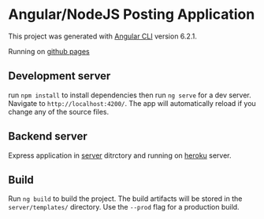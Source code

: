 # Angular/NodeJS Posting Application

This project was generated with [Angular CLI](https://github.com/angular/angular-cli) version 6.2.1.

Running on [github pages](https://3omar3allam.github.io/allambook/)

## Development server

run `npm install` to install dependencies then run `ng serve` for a dev server. Navigate to `http://localhost:4200/`. The app will automatically reload if you change any of the source files.

## Backend server

Express application in [server](server/) ditrctory and running on [heroku](https://allambook.herokuapp.com/) server.

## Build

Run `ng build` to build the project. The build artifacts will be stored in the `server/templates/` directory. Use the `--prod` flag for a production build.
